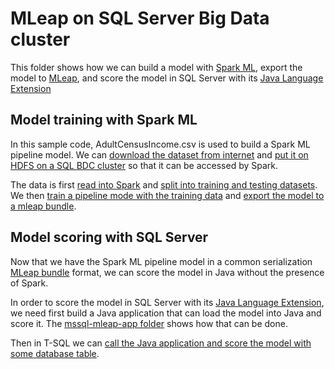# MLeap on SQL Server Big Data cluster
This folder shows how we can build a model with [Spark ML](https://spark.apache.org/docs/latest/ml-guide.html), export the model to [MLeap](https://github.com/combust/mleap), and score the model in SQL Server with its [Java Language Extension](https://docs.microsoft.com/en-us/sql/language-extensions/language-extensions-overview?view=sqlallproducts-allversions)

## Model training with Spark ML
In this sample code, AdultCensusIncome.csv is used to build a Spark ML pipeline model.  We can [download the dataset from internet](mleap_sql_test/setup.sh#L11) and [put it on HDFS on a SQL BDC cluster](mleap_sql_test/setup.sh#L12) so that it can be accessed by Spark.

The data is first [read into Spark](mleap_sql_test/mleap_pyspark.py#L25) and [split into training and testing datasets](mleap_sql_test/mleap_pyspark.py#L64).  We then [train a pipeline mode with the training data](mleap_sql_test/mleap_pyspark.py#L87) and [export the model to a mleap bundle](mleap_sql_test/mleap_pyspark.py#L204).

## Model scoring with SQL Server
Now that we have the Spark ML pipeline model in a common serialization [MLeap bundle](http://mleap-docs.combust.ml/core-concepts/mleap-bundles.html) format, we can score the model in Java without the presence of Spark.  

In order to score the model in SQL Server with its [Java Language Extension](https://docs.microsoft.com/en-us/sql/language-extensions/language-extensions-overview?view=sqlallproducts-allversions), we need first build a Java application that can load the model into Java and score it.  The [mssql-mleap-app folder](mssql-mleap-app/build.sbt) shows how that can be done.

Then in T-SQL we can [call the Java application and score the model with some database table](mleap_sql_test/mleap_sql_tests.py#L101).
